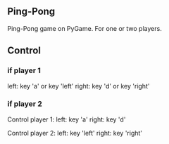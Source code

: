## Ping-Pong
Ping-Pong game on PyGame. For one or two players.

## Control
### if player 1
left: key 'a' or key 'left'
right: key 'd' or key 'right'

### if player 2

Control player 1:
left: key 'a'
right: key 'd'

Control player 2:
left: key 'left'
right: key 'right'

